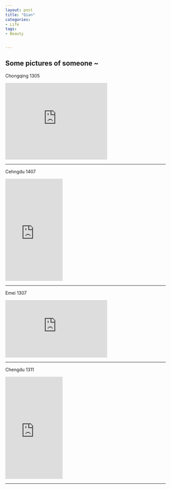 ```yaml
---
layout: post
title: "Qian"
categories:
- Life
tags:
- Beauty


---
```


Some pictures of someone ~
-------------------------
Chongqing 1305

<iframe src="https://onedrive.live.com/embed?cid=0769DCB84E94551A&resid=769dcb84e94551a%2139358&authkey=ALfBTzjv550DjVI" width="320" height="240" frameborder="0" scrolling="no"></iframe>

---

Cehngdu 1407

<iframe src="https://onedrive.live.com/embed?cid=0769DCB84E94551A&resid=769dcb84e94551a%2139359&authkey=AJFgkL0ZHKOuB-M" width="180" height="320" frameborder="0" scrolling="no"></iframe>

---

Emei 1307

<iframe src="https://onedrive.live.com/embed?cid=0769DCB84E94551A&resid=769dcb84e94551a%2139360&authkey=AFM_rskZxD-J1ME" width="320" height="180" frameborder="0" scrolling="no"></iframe>

---

Chengdu 1311

<iframe src="https://onedrive.live.com/embed?cid=0769DCB84E94551A&resid=769dcb84e94551a%2139361&authkey=AGCvHySN5ybAbck" width="180" height="320" frameborder="0" scrolling="no"></iframe>

---

